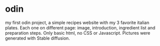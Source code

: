 # odin
my first odin project, a simple recipes website with my 3 favorite italian plates. Each one on different page: image, introduction, ingredient list  and preparation steps. Only basic html, no CSS or Javascript. Pictures were generated with Stable diffusion.